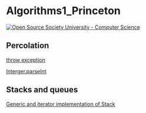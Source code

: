 # Algorithms1_Princeton
[![Open Source Society University - Computer Science](https://img.shields.io/badge/OSSU-computer--science-blue.svg)](https://github.com/ossu/computer-science)

## Percolation
[throw exception](https://github.com/starflyyy3119/Algorithms1_Princeton/blob/master/Percolation/Percolation.java)

[Interger.parseInt](https://github.com/starflyyy3119/Algorithms1_Princeton/blob/master/Percolation/PercolationStats.java)

## Stacks and queues
[Generic and iterator implementation of Stack](https://github.com/starflyyy3119/Algorithms1_Princeton/blob/master/DequesAndRandomizedQueues/ImplementationOfStackAndQueue/Stack.java)
